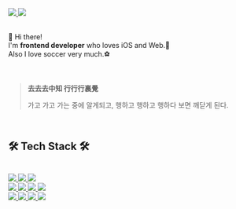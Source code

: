 
<!-- ![header](https://capsule-render.vercel.app/api?type=wave&fontColor=5B1EDE&height=100&section=header&text=안녕하세요&fontSize=90) -->
<div>
  <a href="https://reactivex.io/">
    <img src="https://img.shields.io/badge/Blog-556DB3?style=flat&logo=Tistory&logoColor=white"/>
  </a>
  <a href="https://www.swift.org/">
      <img src="https://img.shields.io/badge/seungjin429@gmail.com-EA4335?style=flat&logo=Gmail&logoColor=white"/>
  </a>
</div>
<p>
<br>
👋 Hi there!
<br>I'm <b>frontend developer</b> who loves iOS and Web.🚀
<br>Also I love soccer very much.⚽️
</p>

<br>

> **去去去中知 行行行裏覺**
> <p>가고 가고 가는 중에 알게되고, 행하고 행하고 행하다 보면 깨닫게 된다.</p>

<br>

<h2>🛠 Tech Stack 🛠</h2>

<br>
<div>
  <a href="https://reactivex.io/">
    <img src="https://img.shields.io/badge/Apple-000000?style=flat&logo=Apple&logoColor=white"/>
  </a>
  <a href="https://www.swift.org/">
      <img src="https://img.shields.io/badge/Swift-F05138?style=flat&logo=swift&logoColor=white"/>
  </a>
  <a href="https://reactivex.io/">
      <img src="https://img.shields.io/badge/RxSwift-B7178C?style=flat&logo=reactiveX&logoColor=white"/>
  </a>
</div>
<div>
  <a href="https://reactivex.io/">
    <img src="https://img.shields.io/badge/HTML5-E34F26?style=flat&logo=HTML5&logoColor=white"/>
  </a>
  <a href="https://reactivex.io/">
    <img src="https://img.shields.io/badge/CSS3-1572B6?style=flat&logo=CSS3&logoColor=white"/>
  </a>
  <a href="https://reactivex.io/">
    <img src="https://img.shields.io/badge/JavaScript-F7DF1E?style=flat&logo=JavaScript&logoColor=white"/>
  </a>
    <a href="https://reactivex.io/">
    <img src="https://img.shields.io/badge/React-61DAFB?style=flat&logo=React&logoColor=white"/>
  </a>
</div>
<div>
  <a href="https://reactivex.io/">
    <img src="https://img.shields.io/badge/Firebase-FFCA28?style=flat&logo=Firebase&logoColor=white"/>
  </a>
  <a href="https://reactivex.io/">
    <img src="https://img.shields.io/badge/Realm-39477F?style=flat&logo=Realm&logoColor=white"/>
  </a> 
  <a href="https://reactivex.io/">
    <img src="https://img.shields.io/badge/AmazonAWS-232F3E?style=flat&logo=AmazonAWS&logoColor=white"/>
  </a>
    <a href="https://reactivex.io/">
    <img src="https://img.shields.io/badge/Git-F05032?style=flat&logo=Git&logoColor=white"/>
  </a>
</div>
